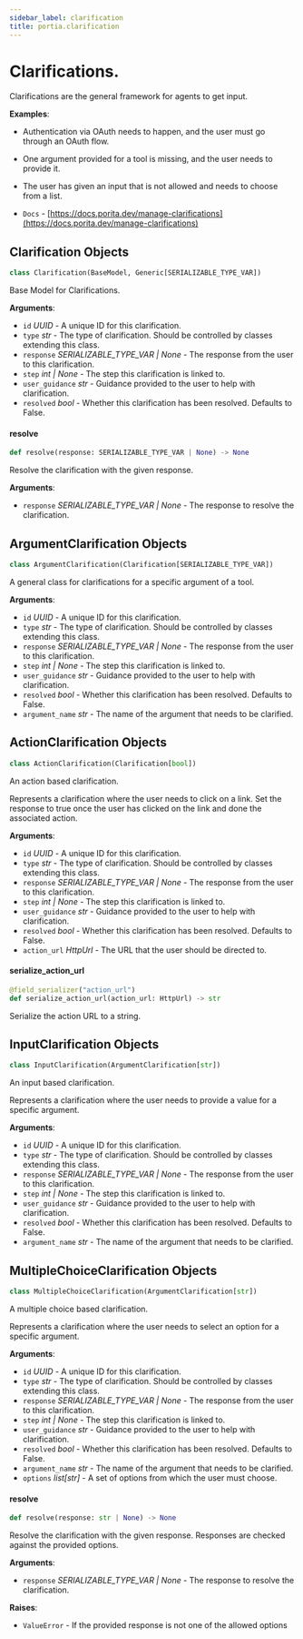 ```yaml
---
sidebar_label: clarification
title: portia.clarification
---
```


# Clarifications.

Clarifications are the general framework for agents to get input.

**Examples**:

  - Authentication via OAuth needs to happen, and the user must go through an OAuth flow.
  - One argument provided for a tool is missing, and the user needs to provide it.
  - The user has given an input that is not allowed and needs to choose from a list.
  
  
- `Docs` - [https://docs.porita.dev/manage-clarifications](https://docs.porita.dev/manage-clarifications)

## Clarification Objects

```python
class Clarification(BaseModel, Generic[SERIALIZABLE_TYPE_VAR])
```

Base Model for Clarifications.

**Arguments**:

- `id` _UUID_ - A unique ID for this clarification.
- `type` _str_ - The type of clarification. Should be controlled by classes extending this class.
- `response` _SERIALIZABLE_TYPE_VAR | None_ - The response from the user to this clarification.
- `step` _int | None_ - The step this clarification is linked to.
- `user_guidance` _str_ - Guidance provided to the user to help with clarification.
- `resolved` _bool_ - Whether this clarification has been resolved. Defaults to False.

#### resolve

```python
def resolve(response: SERIALIZABLE_TYPE_VAR | None) -> None
```

Resolve the clarification with the given response.

**Arguments**:

- `response` _SERIALIZABLE_TYPE_VAR | None_ - The response to resolve the clarification.

## ArgumentClarification Objects

```python
class ArgumentClarification(Clarification[SERIALIZABLE_TYPE_VAR])
```

A general class for clarifications for a specific argument of a tool.

**Arguments**:

- `id` _UUID_ - A unique ID for this clarification.
- `type` _str_ - The type of clarification. Should be controlled by classes extending this class.
- `response` _SERIALIZABLE_TYPE_VAR | None_ - The response from the user to this clarification.
- `step` _int | None_ - The step this clarification is linked to.
- `user_guidance` _str_ - Guidance provided to the user to help with clarification.
- `resolved` _bool_ - Whether this clarification has been resolved. Defaults to False.
- `argument_name` _str_ - The name of the argument that needs to be clarified.

## ActionClarification Objects

```python
class ActionClarification(Clarification[bool])
```

An action based clarification.

Represents a clarification where the user needs to click on a link. Set the response to true
once the user has clicked on the link and done the associated action.

**Arguments**:

- `id` _UUID_ - A unique ID for this clarification.
- `type` _str_ - The type of clarification. Should be controlled by classes extending this class.
- `response` _SERIALIZABLE_TYPE_VAR | None_ - The response from the user to this clarification.
- `step` _int | None_ - The step this clarification is linked to.
- `user_guidance` _str_ - Guidance provided to the user to help with clarification.
- `resolved` _bool_ - Whether this clarification has been resolved. Defaults to False.
- `action_url` _HttpUrl_ - The URL that the user should be directed to.

#### serialize\_action\_url

```python
@field_serializer("action_url")
def serialize_action_url(action_url: HttpUrl) -> str
```

Serialize the action URL to a string.

## InputClarification Objects

```python
class InputClarification(ArgumentClarification[str])
```

An input based clarification.

Represents a clarification where the user needs to provide a value for a specific argument.

**Arguments**:

- `id` _UUID_ - A unique ID for this clarification.
- `type` _str_ - The type of clarification. Should be controlled by classes extending this class.
- `response` _SERIALIZABLE_TYPE_VAR | None_ - The response from the user to this clarification.
- `step` _int | None_ - The step this clarification is linked to.
- `user_guidance` _str_ - Guidance provided to the user to help with clarification.
- `resolved` _bool_ - Whether this clarification has been resolved. Defaults to False.
- `argument_name` _str_ - The name of the argument that needs to be clarified.

## MultipleChoiceClarification Objects

```python
class MultipleChoiceClarification(ArgumentClarification[str])
```

A multiple choice based clarification.

Represents a clarification where the user needs to select an option for a specific argument.

**Arguments**:

- `id` _UUID_ - A unique ID for this clarification.
- `type` _str_ - The type of clarification. Should be controlled by classes extending this class.
- `response` _SERIALIZABLE_TYPE_VAR | None_ - The response from the user to this clarification.
- `step` _int | None_ - The step this clarification is linked to.
- `user_guidance` _str_ - Guidance provided to the user to help with clarification.
- `resolved` _bool_ - Whether this clarification has been resolved. Defaults to False.
- `argument_name` _str_ - The name of the argument that needs to be clarified.
- `options` _list[str]_ - A set of options from which the user must choose.

#### resolve

```python
def resolve(response: str | None) -> None
```

Resolve the clarification with the given response.
Responses are checked against the provided options.

**Arguments**:

- `response` _SERIALIZABLE_TYPE_VAR | None_ - The response to resolve the clarification.
  

**Raises**:

- `ValueError` - If the provided response is not one of the allowed options


